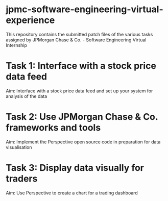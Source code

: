 # jpmc-software-engineering-virtual-experience
This repository contains the submitted patch files of the various tasks assigned by JPMorgan Chase & Co. - Software Engineering Virtual Internship

# Task 1: Interface with a stock price data feed
Aim: Interface with a stock price data feed and set up your system for analysis of the data

# Task 2: Use JPMorgan Chase & Co. frameworks and tools
Aim: Implement the Perspective open source code in preparation for data visualisation

# Task 3: Display data visually for traders
Aim: Use Perspective to create a chart for a trading dashboard

